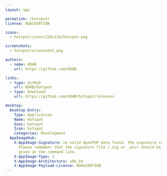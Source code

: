 ```yaml
---
layout: app

permalink: /hotspot/
license: NOASSERTION

icons:
  - hotspot/icons/128x128/hotspot.png

screenshots:
  - hotspot/screenshot.png

authors:
  - name: KDAB
    url: https://github.com/KDAB

links:
  - type: GitHub
    url: KDAB/hotspot
  - type: Download
    url: https://github.com/KDAB/hotspot/releases

desktop:
  Desktop Entry:
    Type: Application
    Name: Hotspot
    Exec: hotspot
    Icon: hotspot
    Categories: Development
  AppImageHub:
    X-AppImage-Signature: no valid OpenPGP data found. the signature could not be verified.
      Please remember that the signature file (.sig or .asc) should be the first file
      given on the command line.
    X-AppImage-Type: 2
    X-AppImage-Architecture: x86_64
    X-AppImage-Payload-License: NOASSERTION
---
```

